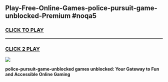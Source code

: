 
## Play-Free-Online-Games-police-pursuit-game-unblocked-Premium #noqa5
<h3>
<a href="https://premium.freeplayer.one?title=police-pursuit-game-unblocked&ref=8M">CLICK TO PLAY</a></h3>
<hr>

<h3>
<a href="https://premium.freeplayer.one?title=police-pursuit-game-unblocked&ref=8M">CLICK 2 PLAY</a>
  
</h3>

<a href="https://premium.freeplayer.one?title=police-pursuit-game-unblocked&ref=8M"><img src="https://clearcache.store/games.png"></a>


**police-pursuit-game-unblocked games unblocked: Your Gateway to Fun and Accessible Online Gaming**
